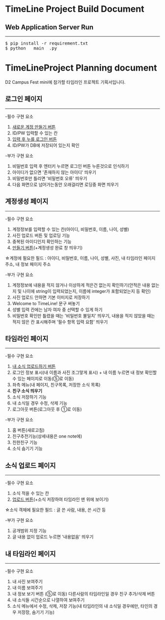 # TimeLine Project Build Document

## Web Application Server Run
***
<pre>
$ pip install -r requirement.txt
$ python __main__.py
</pre>

# TimeLineProject Planning document
D2 Campus Fest mini에 참가할 타임라인 프로젝트 기획서입니다. 

## <a name="login"></a> 로그인 페이지
***
-필수 구현 요소  
1. [새로운 계정 만들기 버튼](#register)
2. ID/PW 입력할 수 있는 칸
3. [입력 후 누를 로그인 버튼](#timeline)
4. ID/PW가 DB에 저장되어 있는지 확인   

-부가 구현 요소  
1. 비밀번호 입력 후 엔터키 누르면 로그인 버튼 누른것으로 인식하기
2. 아이디가 없으면 '존재하지 않는 아이디' 띄우기
3. 비밀번호만 틀리면 '비밀번호 오류' 띄우기
4. 다음 화면으로 넘어가는동안 오래걸리면 로딩중 화면 띄우기

## <a name="register"></a>계정생성 페이지
***
-필수 구현 요소  
1. 계정정보를 입력할 수 있는 칸(아이디, 비밀번호, 이름, 나이, 성별)
2. 사진 업로드 버튼 및 업로딩 기능
3. 중복된 아이디인지 확인하는 기능
4. [만들기 버튼](#login)(+계정생성 완료 창 띄우기)
  
☆계정에 필요한 필드 : 아이디, 비밀번호, 이름, 나이, 성별, 사진, 내 타임라인 페이지 주소, 내 정보 페이지 주소  

-부가 구현 요소  
1. 계정정보에 내용을 적지 않거나 이상하게 적은건 없는지 확인하기(안적은 내용 없는지 및 나이에 string이 입력되었는지, 이름에 integer가 포함되었는지 등 확인)
2. 사진 업로드 안하면 기본 이미지로 저장하기
3. Welcome to TimeLine! 문구 써놓기
4. 성별 입력 칸에는 남자 여자 중 선택할 수 있게 하기
5. 비밀번호 확인만 틀렸을 때는 '비밀번호 불일치' 띄우기, 내용을 적지 않았을 때는 적지 않은 칸 표시해주며 '필수 항목 입력 요함' 띄우기

## <a name="timeline"></a>타임라인 페이지
***
-필수 구현 요소  
1. [내 소식 업로드하기 버튼](#newsupload)
2. 로그인 정보 표시(내 이름과 사진 조그맣게 표시) + 내 이름 누르면 내 정보 확인할 수 있는 페이지로 이동(⑤로 이동)
3. 좌측 메뉴(내 페이지, 친구목록, 저장한 소식 목록)  
4. **친구 소식 띄우기** 
5. 소식 저장하기 기능
6. 내 소식일 경우 수정, 삭제 기능
7. 로그아웃 버튼(로그아웃 후 ①로 이동)


-부가 구현 요소  
1. 홈 버튼(새로고침)
2. 친구추전기능(상세내용은 one note에)
3. 친한친구 기능
4. 소식 숨기기 기능

## <a name="newsupload"></a> 소식 업로드 페이지
***
-필수 구현 요소  
1. 소식 적을 수 있는 칸
2. [업로드 버튼](#timeline)(+소식 저장하여 타임라인 맨 위에 보이기)  
  
☆소식 객체에 필요한 필드 : 글 쓴 사람, 내용, 쓴 시간 등  

-부가 구현 요소  
1. 공개범위 지정 기능 
2. 글 내용 없이 업로드 누르면 '내용없음' 띄우기

## 내 타임라인 페이지
***
-필수 구현 요소  
1. 내 사진 보여주기
2. 내 이름 보여주기
3. 내 정보 보기 버튼 (⑤로 이동) 다른사람의 타임라인일 경우 친구 추가/삭제 버튼
4. 내 소식들 시간순으로 나열하여 보여주기
5. 소식 메뉴에서 수정, 삭제, 저장 기능(내 타임라인의 내 소식일 경우에만, 타인의 경우 저장장, 숨기기 기능)
